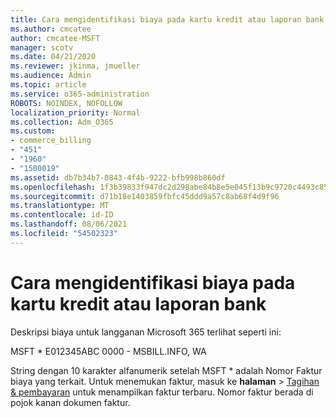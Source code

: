 ```yaml
---
title: Cara mengidentifikasi biaya pada kartu kredit atau laporan bank
ms.author: cmcatee
author: cmcatee-MSFT
manager: scotv
ms.date: 04/21/2020
ms.reviewer: jkinma, jmueller
ms.audience: Admin
ms.topic: article
ms.service: o365-administration
ROBOTS: NOINDEX, NOFOLLOW
localization_priority: Normal
ms.collection: Adm_O365
ms.custom:
- commerce_billing
- "451"
- "1960"
- "1500019"
ms.assetid: db7b34b7-0843-4f4b-9222-bfb998b860df
ms.openlocfilehash: 1f3b39833f947dc2d298abe84b8e5e045f13b9c9720c4493c85273ea5afa2ebb
ms.sourcegitcommit: d71b18e1403859fbfc45ddd9a57c8ab68f4d9f96
ms.translationtype: MT
ms.contentlocale: id-ID
ms.lasthandoff: 08/06/2021
ms.locfileid: "54502323"
---
```

# <a name="how-to-identify-a-charge-on-your-credit-card-or-bank-statement"></a>Cara mengidentifikasi biaya pada kartu kredit atau laporan bank

Deskripsi biaya untuk langganan Microsoft 365 terlihat seperti ini:
  
MSFT \* E012345ABC 0000 - MSBILL.INFO, WA
  
String dengan 10 karakter alfanumerik setelah MSFT \* adalah Nomor Faktur biaya yang terkait. Untuk menemukan faktur, masuk ke **halaman** \> [Tagihan & pembayaran](https://go.microsoft.com/fwlink/p/?linkid=848039) untuk menampilkan faktur terbaru. Nomor faktur berada di pojok kanan dokumen faktur.